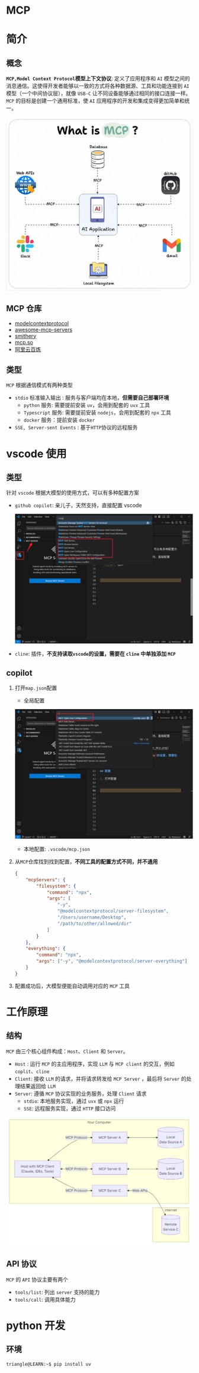 # MCP

# 简介

## 概念

**`MCP,Model Context Protocol`模型上下文协议**: 定义了应用程序和 `AI` 模型之间的消息通信。这使得开发者能够以一致的方式将各种数据源、工具和功能连接到 `AI` 模型（一个中间协议层），就像 `USB-C` 让不同设备能够通过相同的接口连接一样。`MCP` 的目标是创建一个通用标准，使 `AI` 应用程序的开发和集成变得更加简单和统一。

![alt|c,60](../../image/theory/mcp.gif)


## MCP 仓库

- [modelcontextprotocol](https://github.com/modelcontextprotocol/servers)
- [awesome-mcp-servers](https://github.com/punkpeye/awesome-mcp-servers)
- [smithery](https://smithery.ai/)
- [mcp.so](https://mcp.so/)
- [阿里云百炼](https://bailian.console.aliyun.com/?spm=5176.29619931.J__Z58Z6CX7MY__Ll8p1ZOR.1.34f7521cSqUARw&tab=mcp#/mcp-market)


## 类型

`MCP` 根据通信模式有两种类型
- `stdio` 标准输入输出 : 服务与客户端均在本地，**但需要自己部署环境**
  - `python` 服务: 需要提前安装 `uv`，会用到配套的 `uvx` 工具
  - `Typescript` 服务: 需要提前安装 `nodejs`，会用到配套的 `npx` 工具
  - `docker` 服务：提前安装 `docker`
- `SSE, Server-sent Events` : 基于`HTTP`协议的远程服务

# vscode 使用


## 类型

针对 `vscode` 根据大模型的使用方式，可以有多种配置方案
- `github copilot`: 亲儿子，天然支持，直接配置 vscode

  ![alt](../../image/theory/vscode_mcp.png)

- `cline`: 插件，**不支持读取`vscode`的设置，需要在 `cline` 中单独添加 `MCP`**


## copilot

1. 打开`map.json`配置
   - 全局配置

    ![alt](../../image/theory/mcp_add.png)

   - 本地配置: `.vscode/mcp.json`

2. 从`MCP`仓库找到找到配置，**不同工具的配置方式不同，并不通用**

    ```json
    {
        "mcpServers": {
            "filesystem": {
                "command": "npx",
                "args": [
                    "-y",
                    "@modelcontextprotocol/server-filesystem",
                    "/Users/username/Desktop",
                    "/path/to/other/allowed/dir"
                ]
            }
        },
        "everything": {
            "command": "npx",
            "args": ["-y", "@modelcontextprotocol/server-everything"]
        }
    }
    ```

3. 配置成功后，大模型便能自动调用对应的 `MCP` 工具


# 工作原理


## 结构

`MCP` 由三个核心组件构成：`Host`、`Client` 和 `Server`。
- `Host` : 运行 `MCP` 的主应用程序，实现 `LLM` 与 `MCP client` 的交互，例如 `coplit`、`cline`
- `Client`:  接收 `LLM` 的请求，并将请求转发给 `MCP Server` ，最后将 `Server` 的处理结果返回给 `LLM`
- `Server`: 遵循 `MCP` 协议实现的业务服务，处理 `Client` 请求
  - `stdio`: 本地服务实现，通过 `uvx` 或 `npx` 运行
  - `SSE`: 远程服务实现，通过 `HTTP` 接口访问

![alt](../../image/theory/mcp_cs.png)

## API 协议


`MCP` 的 `API` 协议主要有两个
- `tools/list`: 列出 `server` 支持的能力
- `tools/call`: 调用具体能力


# python 开发

## 环境

```term
triangle@LEARN:~$ pip install uv
```














